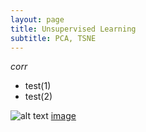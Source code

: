 ```yaml
---
layout: page
title: Unsupervised Learning
subtitle: PCA, TSNE
---
```

*corr*
* test(1)
* test(2)


![alt text](https://github.com/CYLiu2019/CS7641-Machine-Learning-Project/blob/gh-pages/assets/img/avatar-icon.png "Logo Title Text 1")
[image](https://github.com/CYLiu2019/CS7641-Machine-Learning-Project/blob/gh-pages/assets/img/avatar-icon.png)
